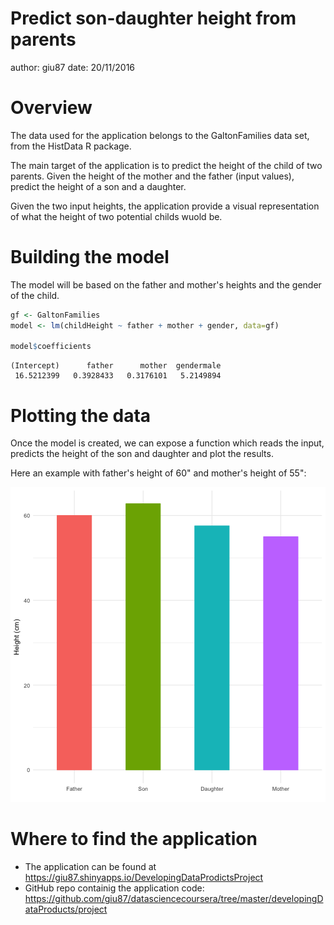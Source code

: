 Predict son-daughter height from parents
========================================================
author: giu87
date: 20/11/2016

Overview
========================================================

The data used for the application belongs to the GaltonFamilies data set, from the HistData R package.

The main target of the application is to predict the height of the child of two parents. Given the height of the mother and the father (input values), predict the height of a son and a daughter.

Given the two input heights, the application provide a visual representation of what the height of two potential childs wuold be.

Building the model
========================================================

The model will be based on the father and mother's heights and the gender of the child.




```r
gf <- GaltonFamilies
model <- lm(childHeight ~ father + mother + gender, data=gf)

model$coefficients
```

```
(Intercept)      father      mother  gendermale 
 16.5212399   0.3928433   0.3176101   5.2149894 
```

Plotting the data
========================================================

Once the model is created, we can expose a function which reads the input, predicts the height of the son and daughter and plot the results. 

Here an example with father's height of 60" and mother's height of 55":

![plot of chunk unnamed-chunk-3](presentation-figure/unnamed-chunk-3-1.png)

Where to find the application
========================================================
- The application can be found at https://giu87.shinyapps.io/DevelopingDataProdictsProject
- GitHub repo containig the application code: https://github.com/giu87/datasciencecoursera/tree/master/developingDataProducts/project
